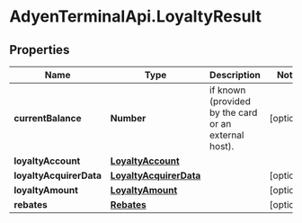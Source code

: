 # AdyenTerminalApi.LoyaltyResult

## Properties

Name | Type | Description | Notes
------------ | ------------- | ------------- | -------------
**currentBalance** | **Number** | if known (provided by the card or an external host). | [optional] 
**loyaltyAccount** | [**LoyaltyAccount**](LoyaltyAccount.md) |  | 
**loyaltyAcquirerData** | [**LoyaltyAcquirerData**](LoyaltyAcquirerData.md) |  | [optional] 
**loyaltyAmount** | [**LoyaltyAmount**](LoyaltyAmount.md) |  | [optional] 
**rebates** | [**Rebates**](Rebates.md) |  | [optional] 


